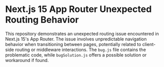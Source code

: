 # Next.js 15 App Router Unexpected Routing Behavior

This repository demonstrates an unexpected routing issue encountered in Next.js 15's App Router.  The issue involves unpredictable navigation behavior when transitioning between pages, potentially related to client-side routing or middleware interactions.  The `bug.js` file contains the problematic code, while `bugSolution.js` offers a possible solution or workaround if found.